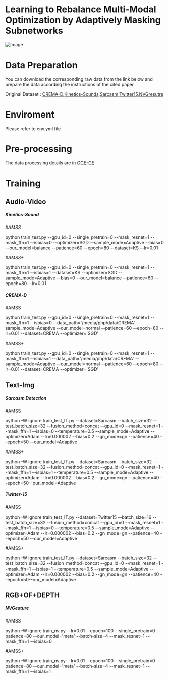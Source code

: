 # Learning to Rebalance Multi-Modal Optimization by Adaptively Masking Subnetworks
![image](https://github.com/user-attachments/assets/4eb76b38-0090-4e25-87b2-4ce82ff09e11)
# Data Preparation
You can download the corresponding raw data from the link below and prepare the data according the instructions of the cited paper.

Original Dataset : [CREMA-D](https://github.com/CheyneyComputerScience/CREMA-D),[Kinetics-Sounds](https://github.com/cvdfoundation/kinetics-dataset),[Sarcasm](https://github.com/feiLinX/Multi-modal-Sarcasm-Detection),[Twitter15](https://github.com/jefferyYu/TomBERT),[NVGresutre](https://research.nvidia.com/publication/2016-06_online-detection-and-classification-dynamic-hand-gestures-recurrent-3d)
# Enviroment
Please refer to env.yml file
# Pre-processing
The data processing details are in [OGE-GE](https://github.com/GeWu-Lab/OGM-GE_CVPR2022/tree/main) 
# Training

## Audio-Video 

##### Kinetics-Sound

*#AMSS*

python train_test.py --gpu_id=0 --single_pretrain=0 --mask_resnet=1 --mask_ffn=1 --isbias=0 --optimizer=SGD --sample_mode=Adaptive --bias=0 --our_model=balance --patience=60 --epoch=80 --dataset=KS --lr=0.01

*#AMSS+*

python train_test.py --gpu_id=0 --single_pretrain=0 --mask_resnet=1 --mask_ffn=1 --isbias=1  --dataset=KS --optimizer=SGD --sample_mode=Adaptive --bias=0 --our_model=balance --patience=60 --epoch=80 --lr=0.01

##### CREMA-D

#AMSS

python train_test.py --gpu_id=0 --single_pretrain=0 --mask_resnet=1 --mask_ffn=1 --isbias=0 --data_path='/media/php/data/CREMA' --sample_mode=Adaptive --our_model=normal --patience=60 --epoch=80 --lr=0.01 --dataset=CREMA --optimizer='SGD'

#AMSS+

python train_test.py --gpu_id=0 --single_pretrain=0 --mask_resnet=1 --mask_ffn=1 --isbias=1 --data_path='/media/php/data/CREMA' --sample_mode=Adaptive --our_model=normal --patience=60 --epoch=80 --lr=0.01 --dataset=CREMA --optimizer='SGD'

## Text-Img

##### Sarcasm Detection

#AMSS

python -W ignore train_test_IT.py --dataset=Sarcasm --batch_size=32 --test_batch_size=32  --fusion_method=concat --gpu_id=0 --mask_resnet=1 --mask_ffn=1 --isbias=0 --temperature=0.5 --sample_mode=Adaptive --optimizer=Adam --lr=0.000002  --bias=0.2 --gn_mode=gn --patience=40 --epoch=50 --our_model=Adaptive

#AMSS+

python -W ignore train_test_IT.py --dataset=Sarcasm --batch_size=32 --test_batch_size=32  --fusion_method=concat --gpu_id=0 --mask_resnet=1 --mask_ffn=1 --isbias=1 --temperature=0.5 --sample_mode=Adaptive --optimizer=Adam --lr=0.000002  --bias=0.2 --gn_mode=gn --patience=40 --epoch=50--our_model=Adaptive

##### Twitter-15

#AMSS

python -W ignore train_test_IT.py --dataset=Twitter15 --batch_size=16 --test_batch_size=32  --fusion_method=concat --gpu_id=0 --mask_resnet=1 --mask_ffn=1 --isbias=0 --temperature=0.5 --sample_mode=Adaptive --optimizer=Adam --lr=0.000002  --bias=0.2 --gn_mode=gn --patience=40 --epoch=50 --our_model=Adaptive

#AMSS+

python -W ignore train_test_IT.py --dataset=Sarcasm --batch_size=32 --test_batch_size=32  --fusion_method=concat --gpu_id=0 --mask_resnet=1 --mask_ffn=1 --isbias=1 --temperature=0.5 --sample_mode=Adaptive --optimizer=Adam --lr=0.000002  --bias=0.2 --gn_mode=gn --patience=40 --epoch=50--our_model=Adaptive

## RGB+OF+DEPTH

##### NVGesture

#AMSS

python -W ignore train_nv.py --lr=0.01 --epoch=100 --single_pretrain=0 --patience=80 --our_model='meta' --batch-size=4 --mask_resnet=1 --mask_ffn=1 --isbias=0

#AMSS+

python -W ignore train_nv.py --lr=0.01 --epoch=100 --single_pretrain=0 --patience=80 --our_model='meta' --batch-size=4 --mask_resnet=1 --mask_ffn=1 --isbias=1

